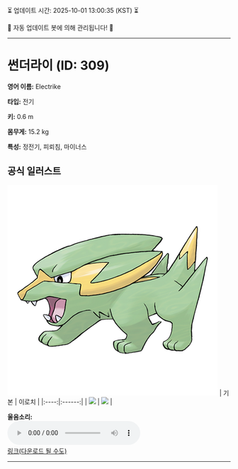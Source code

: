 
⏳ 업데이트 시간: 2025-10-01 13:00:35 (KST) ⏳

🤖 자동 업데이트 봇에 의해 관리됩니다! 🤖

---

# 썬더라이 (ID: 309)
**영어 이름:** Electrike

**타입:** 전기

**키:** 0.6 m

**몸무게:** 15.2 kg

**특성:** 정전기, 피뢰침, 마이너스

## 공식 일러스트
![](https://raw.githubusercontent.com/PokeAPI/sprites/master/sprites/pokemon/other/official-artwork/309.png)
| 기본 | 이로치 |
|:----:|:------:|
| <img src="http://play.pokemonshowdown.com/sprites/ani/electrike.gif" width="200"> | <img src="http://play.pokemonshowdown.com/sprites/ani-shiny/electrike.gif" width="200"> |

**울음소리:**<br><audio controls src="https://raw.githubusercontent.com/PokeAPI/cries/main/cries/pokemon/latest/309.ogg"></audio><br> [링크(다운로드 될 수도)](https://raw.githubusercontent.com/PokeAPI/cries/main/cries/pokemon/latest/309.ogg)


---
